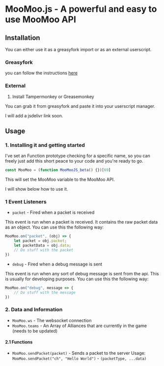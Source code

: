 # MooMoo.js - A powerful and easy to use MooMoo API

## Installation

You can either use it as a greasyfork import or as an external userscript.

### Greasyfork
you can follow the instructions [here](https://greasyfork.org/en/scripts/456235-moomoo-js)

### External

1. Install Tampermonkey or Greasemonkey

You can grab it from greasyfork and paste it into your userscript manager.

I will add a jsdelivr link soon.

## Usage

### 1. Installing it and getting started

I've set an Function prototype checking for a specific name, so you can freely just add this short peace to your code and you're ready to go.

```js
const MooMoo = (function MooMooJS_beta() {})[69]
```

This will set the MooMoo variable to the MooMoo API.

I will show below how to use it.

### 1 Event Listeners

- `packet` - Fired when a packet is received

This event is run when a packet is received. It contains the raw packet data as an object. You can use this the following way:

```js
MooMoo.on("packet", (obj) => {
    let packet = obj.packet;
    let packetData = obj.data;
    // Do stuff with the packet
})
```

- `debug` - Fired when a debug message is sent

This event is run when any sort of debug message is sent from the api. This is usually for developing purposes. You can use this the following way:

```js
MooMoo.on("debug", message => {
    // Do stuff with the message
})
```

### 2. Data and Information

- `MooMoo.ws` - The websocket connection
- `MooMoo.teams` - An Array of Alliances that are currently in the game (needs to be updated)

#### 2.1 Functions

- `MooMoo.sendPacket(packet)` - Sends a packet to the server
Usage: `MooMoo.sendPacket("ch", "Hello World")` - `(packetType, ...data)`